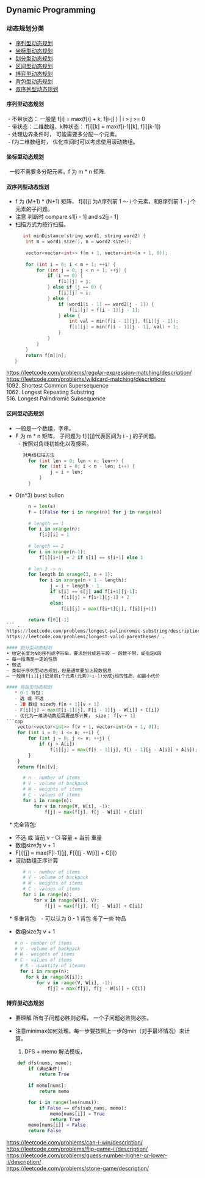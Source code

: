 ## Dynamic Programming ##
### 动态规划分类 ###
+ [序列型动态规划](#序列型动态规划)
+ [坐标型动态规划](#坐标型动态规划)
+ [划分型动态规划](#划分型动态规划)
+ [区间型动态规划](#区间型动态规划)
+ [博弈型动态规划](#博弈型动态规划)
+ [背包型动态规划](#背包型动态规划)
+ [双序列型动态规划](#双序列型动态规划)

#### 序列型动态规划
  - 不带状态： 一般是 f[i] = max(f[i] + k, f[i-j] ) |  i > j >= 0  
  - 带状态：二维数组，k种状态： f[i][k] = max(f[i-1][k], f[i][k-1])  
  - 处理边界条件时， 可能需要多分配一个元素。  
  - f为二维数组时， 优化空间时可以考虑使用滚动数组。  
   
#### 坐标型动态规划
   一般不需要多分配元素，f 为 m * n 矩阵.
   
#### 双序列型动态规划
 - f 为 (M+1) * (N+1) 矩阵， f[i][j] 为A序列前 1 ～ i 个元素，和B序列前 1 - j 个元素的子问题。
 - 注意 判断时 compare s1[i - 1] and s2[j - 1]
 - 扫描方式为按行扫描。
```cpp 
      int minDistance(string word1, string word2) {
       int m = word1.size(), n = word2.size();
       
       vector<vector<int>> f(m + 1, vector<int>(n + 1, 0));
       
       for (int i = 0; i < m + 1; ++i) {
           for (int j = 0; j < n + 1; ++j) {
               if (i == 0) {
                   f[i][j] = j;
               } else if (j == 0) {
                   f[i][j] = i;
               } else {
                   if (word1[i - 1] == word2[j - 1]) {
                       f[i][j] = f[i - 1][j - 1];
                   } else {
                       int val = min(f[i - 1][j], f[i][j - 1]);
                       f[i][j] = min(f[i - 1][j - 1], val) + 1;
                   }
               }
           }
       } 
       return f[m][n];
   }  
```

https://leetcode.com/problems/regular-expression-matching/description/  
https://leetcode.com/problems/wildcard-matching/description/  
1092. Shortest Common Supersequence  
1062. Longest Repeating Substring  
516. Longest Palindromic Subsequence  

#### 区间型动态规划
   - 一般是一个数组，字串。  
   - F 为 m * n 矩阵， 子问题为 f[i][j]代表区间为 i - j 的子问题。  
   - 按照对角线初始化以及搜索。  
```cpp
      对角线扫描方法
        for (int len = 0; len < n; len++) {
            for (int i = 0; i < n - len; i++) {
                j = i + len;
            }
        }
```
   - O(n^3) burst bullon
```python
        n = len(s)
        f = [[False for i in range(n)] for j in range(n)]
        
        # length == 1
        for i in xrange(n):
            f[i][i] = 1
        
        # length == 2
        for i in xrange(n-1):
            f[i][i+1] = 2 if s[i] == s[i+1] else 1
            
        # len 3 -> n
        for length in xrange(3, n + 1):
            for i in xrange(n + 1 - length):
                j = i + length - 1
                if s[i] == s[j] and f[i+1][j-1]:
                    f[i][j] = f[i+1][j-1] + 2
                else:
                    f[i][j] = max(f[i+1][j], f[i][j+1])

        return f[0][-1]
``` . 
https://leetcode.com/problems/longest-palindromic-substring/description/ .   
https://leetcode.com/problems/longest-valid-parentheses/ . 

#### 划分型动态规划
• 给定长度为N的序列或字符串，要求划分成若干段 – 段数不限，或指定K段  
– 每一段满足一定的性质  
• 做法  
– 类似于序列型动态规划，但是通常要加上段数信息  
– 一般用f[i][j]记录前i个元素(元素0~i-1)分成j段的性质，如最小代价  

#### 背包型动态规划
   * 0-1 背包：
   - 选 或 不选 
   - 2D 数组 size为 f[n + 1][v + 1]
   - F[i][j] = max(F[i-1][j], F[i - 1][j - W[i]] + C[i])  
   - 优化为一维滚动数组需要逆序计算， size： f[v + 1] 
```cpp
    vector<vector<int>> f(v + 1, vector<int>(n + 1, 0));
    for (int i = 0; i <= n; ++i) {
        for (int j = 0; j <= v; ++j) {
            if (j > A[i])
                f[i][j] = max(f[i - 1][j], f[i - 1][j - A[i]] + A[i]);
        }
    }
    return f[n][v];
```
```python
      # n - number of items
      # V - volume of backpack
      # W - weights of items
      # C - values of items
      for i in range(n):
          for v in range(V, W[i], -1):
              f[j] = max(f[j], f[j - W[i]] + C[i]]
```
   * 完全背包: 
   - 不选 或 当前 v - Ci 容量 + 当前 重量  
   - 数组size为 v + 1
   - F[i][j] = max(F[i-1][j], F[i][j - W[i]] + C[i]）  
   - 滚动数组正序计算
   
```python
      # n - number of items
      # V - volume of backpack
      # W - weights of items
      # C - values of items
      for i in range(n):
          for v in range(W[i], V):
              f[j] = max(f[j], f[j - W[i]] + C[i]]
```   

   * 多重背包: 
   - 可以认为 0 - 1 背包 多了一些 物品
   - 数组size为 v + 1
   ```python
      # n - number of items
      # V - volume of backpack
      # W - weights of items
      # C - values of items
      # K - quantity of iteams
      for i in range(n):
          for k in range(K[i]):
              for v in range(V, W[i], -1):
                  f[j] = max(f[j], f[j - W[i]] + C[i]]
```  

#### 博弈型动态规划
- 要理解 所有子问题必胜则必拜， 一个子问题必败则必胜。
- 注意minimax如何处理。每一步要按照上一步的min（对手最坏情况）来计算。
    
    1. DFS + memo 解法模板，
```python
    def dfs(nums, memo):
        if (满足条件):
            return True
           
        if memo[nums]:
            return memo

        for i in range(len(nums)):
            if False == dfs(sub_nums, memo):
                memo[nums[i]] = True 
                return True
        memo[nums[i]] = False 
        return False
```
https://leetcode.com/problems/can-i-win/description/   
https://leetcode.com/problems/flip-game-ii/description/   
https://leetcode.com/problems/guess-number-higher-or-lower-ii/description/  
https://leetcode.com/problems/stone-game/description/
